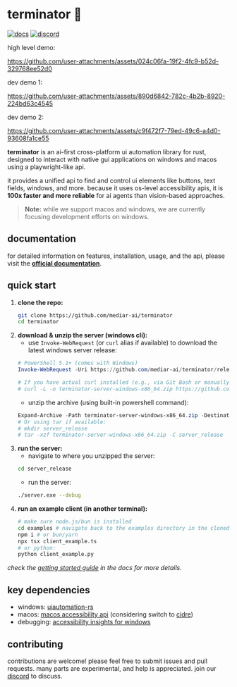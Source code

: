 # terminator 🤖

[![docs](https://img.shields.io/badge/read_the-docs-blue)](https://docs.screenpi.pe/terminator/introduction)
[![discord](https://img.shields.io/discord/1158344578124554270?label=discord)](https://discord.gg/dU9EBuw7Uq)

high level demo:

<https://github.com/user-attachments/assets/024c06fa-19f2-4fc9-b52d-329768ee52d0>

dev demo 1:

<https://github.com/user-attachments/assets/890d6842-782c-4b2b-8920-224bd63c4545>

dev demo 2:

<https://github.com/user-attachments/assets/c9f472f7-79ed-49c6-a4d0-93608fa1ce55>

**terminator** is an ai-first cross-platform ui automation library for rust, designed to interact with native gui applications on windows and macos using a playwright-like api.

it provides a unified api to find and control ui elements like buttons, text fields, windows, and more. because it uses os-level accessibility apis, it is **100x faster and more reliable** for ai agents than vision-based approaches.

> **Note:** while we support macos and windows, we are currently focusing development efforts on windows.

## documentation

for detailed information on features, installation, usage, and the api, please visit the **[official documentation](https://docs.screenpi.pe/terminator/introduction)**.

## quick start

1.  **clone the repo:**
    ```bash
    git clone https://github.com/mediar-ai/terminator
    cd terminator
    ```
2.  **download & unzip the server (windows cli):**
    *   use `Invoke-WebRequest` (or `curl` alias if available) to download the latest windows server release:
    ```powershell
    # PowerShell 5.1+ (comes with Windows)
    Invoke-WebRequest -Uri https://github.com/mediar-ai/terminator/releases/latest/download/terminator-server-windows-x86_64.zip -OutFile terminator-server-windows-x86_64.zip

    # If you have actual curl installed (e.g., via Git Bash or manually), you can use:
    # curl -L -o terminator-server-windows-x86_64.zip https://github.com/mediar-ai/terminator/releases/latest/download/terminator-server-windows-x86_64.zip
    ```
    *   unzip the archive (using built-in powershell command):
    ```powershell
    Expand-Archive -Path terminator-server-windows-x86_64.zip -DestinationPath .\server_release
    # Or using tar if available:
    # mkdir server_release
    # tar -xzf terminator-server-windows-x86_64.zip -C server_release
    ```
3.  **run the server:**
    *   navigate to where you unzipped the server:
    ```bash
    cd server_release
    ```
    *   run the server:
    ```bash
    ./server.exe --debug
    ```
4.  **run an example client (in another terminal):**
    ```bash
    # make sure node.js/bun is installed
    cd examples # navigate back to the examples directory in the cloned repo
    npm i # or bun/yarn
    npx tsx client_example.ts
    # or python:
    python client_example.py
    ```

*check the [getting started guide](https://docs.screenpi.pe/terminator/getting-started) in the docs for more details.*

## key dependencies

*   windows: [uiautomation-rs](https://github.com/leexgone/uiautomation-rs)
*   macos: [macos accessibility api](https://developer.apple.com/documentation/appkit/nsaccessibility) (considering switch to [cidre](https://github.com/yury/cidre))
*   debugging: [accessibility insights for windows](https://accessibilityinsights.io/downloads/)

## contributing

contributions are welcome! please feel free to submit issues and pull requests. many parts are experimental, and help is appreciated. join our [discord](https://discord.gg/dU9EBuw7Uq) to discuss.

